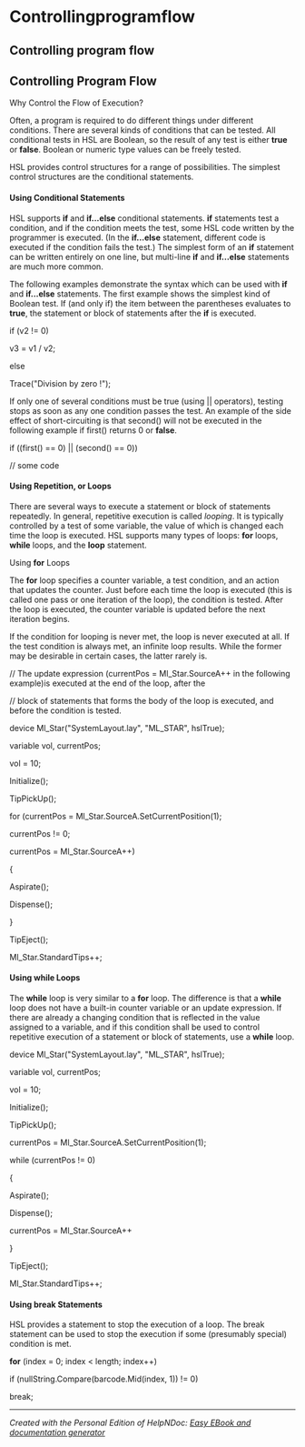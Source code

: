 # Controllingprogramflow

## Controlling program flow

## Controlling Program Flow

&#x20;

Why Control the Flow of Execution?

Often, a program is required to do different things under different conditions. There are several kinds of conditions that can be tested. All conditional tests in HSL are Boolean, so the result of any test is either **true** or **false**. Boolean or numeric type values can be freely tested.&#x20;

HSL provides control structures for a range of possibilities. The simplest control structures are the conditional statements.&#x20;

&#x20;

#### Using Conditional Statements&#x20;

HSL supports **if** and **if...else** conditional statements. **if** statements test a condition, and if the condition meets the test, some HSL code written by the programmer is executed. (In the **if...else** statement, different code is executed if the condition fails the test.) The simplest form of an **if** statement can be written entirely on one line, but multi-line **if** and **if...else** statements are much more common.

The following examples demonstrate the syntax which can be used with **if** and **if...else** statements. The first example shows the simplest kind of Boolean test. If (and only if) the item between the parentheses evaluates to **true**, the statement or block of statements after the **if** is executed.&#x20;

&#x20;

if (v2 != 0)

v3 = v1 / v2;

else

Trace("Division by zero !");

&#x20;

If only one of several conditions must be true (using || operators), testing stops as soon as any one condition passes the test. An example of the side effect of short-circuiting is that second() will not be executed in the following example if first() returns 0 or **false**.

&#x20;

if ((first() == 0) || (second() == 0))

// some code

&#x20;

#### Using Repetition, or Loops

There are several ways to execute a statement or block of statements repeatedly. In general, repetitive execution is called _looping_. It is typically controlled by a test of some variable, the value of which is changed each time the loop is executed. HSL supports many types of loops: **for** loops, **while** loops, and the **loop** statement.&#x20;

&#x20;

Using **for** Loops

The **for** loop specifies a counter variable, a test condition, and an action that updates the counter. Just before each time the loop is executed (this is called one pass or one iteration of the loop), the condition is tested. After the loop is executed, the counter variable is updated before the next iteration begins.&#x20;

If the condition for looping is never met, the loop is never executed at all. If the test condition is always met, an infinite loop results. While the former may be desirable in certain cases, the latter rarely is.

&#x20;

// The update expression (currentPos = Ml\_Star.SourceA++ in the following example)is executed at the end of the loop, after the

// block of statements that forms the body of the loop is executed, and before the condition is tested.

&#x20;

device Ml\_Star("SystemLayout.lay", "ML\_STAR", hslTrue);

variable vol, currentPos;

vol = 10;

&#x20;

Initialize();

TipPickUp();

&#x20;

for (currentPos = Ml\_Star.SourceA.SetCurrentPosition(1);

currentPos != 0;

currentPos = Ml\_Star.SourceA++)

{

Aspirate();

Dispense();

}

&#x20;

TipEject();

Ml\_Star.StandardTips++;

&#x20;

#### Using while Loops

The **while** loop is very similar to a **for** loop. The difference is that a **while** loop does not have a built-in counter variable or an update expression. If there are already a changing condition that is reflected in the value assigned to a variable, and if this condition shall be used to control repetitive execution of a statement or block of statements, use a **while** loop.

&#x20;

device Ml\_Star("SystemLayout.lay", "ML\_STAR", hslTrue);

variable vol, currentPos;

vol = 10;

&#x20;

Initialize();

TipPickUp();

currentPos = Ml\_Star.SourceA.SetCurrentPosition(1);

while (currentPos != 0)

{

Aspirate();

Dispense();

currentPos = Ml\_Star.SourceA++

}

&#x20;

TipEject();

Ml\_Star.StandardTips++;

&#x20;

#### Using break Statements

HSL provides a statement to stop the execution of a loop. The break statement can be used to stop the execution if some (presumably special) condition is met.&#x20;

&#x20;

**for** (index = 0; index < length; index++)

if (nullString.Compare(barcode.Mid(index, 1)) != 0)&#x20;

break;&#x20;

&#x20;

***

_Created with the Personal Edition of HelpNDoc:_ [_Easy EBook and documentation generator_](https://www.helpndoc.com)
